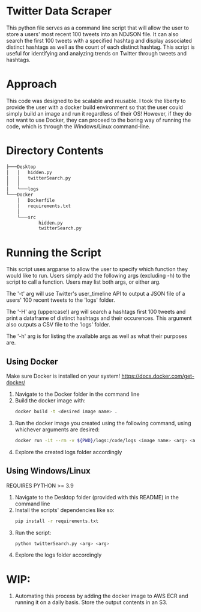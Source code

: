 # Twitter Data Scraper
This python file serves as a command line script that will allow the user to
store a users' most recent 100 tweets into an NDJSON file. It can also search
the first 100 tweets with a specified hashtag and display associated distinct hashtags as
well as the count of each distinct hashtag. This script is useful for identifying and analyzing trends on Twitter through tweets and hashtags.
# Approach
This code was designed to be scalable and reusable.
I took the liberty to provide the user with a docker build environment so that the user could simply build an image and run it regardless of their OS! However, if they do not want to use Docker, they can proceed to the boring way of
running the code, which is through the Windows/Linux command-line.

# Directory Contents
```bash
├───Desktop
│   │   hidden.py
│   │   twitterSearch.py
│   │
│   └───logs
└───Docker
    │   Dockerfile
    │   requirements.txt
    │
    └───src
            hidden.py
            twitterSearch.py

```

# Running the Script

This script uses argparse to allow the user to specify which function they would like to run. Users simply add the following args (excluding -h) to the script to call a function. Users may list both args, or either arg.

The '-t' arg will use Twitter's user_timeline API to output a JSON file of a users' 100 recent tweets to the 'logs' folder.

The '-H' arg (uppercase!) arg will search a hashtags first 100 tweets and print a dataframe of distinct hashtags and their 
occurences. This argument also outputs a CSV file to the 'logs' folder.

The '-h' arg is for listing the available args as well as what their purposes are.
## Using Docker
Make sure Docker is installed on your system!
https://docs.docker.com/get-docker/
1. Navigate to the Docker folder in the command line 
2. Build the docker image with: 
	```bash
	docker build -t <desired image name> .
	```
3. Run the docker image you created using the following command, using whichever arguments are desired:
	```bash
	docker run -it --rm -v ${PWD}/logs:/code/logs <image name> <arg> <arg>
	```
4. Explore the created logs folder accordingly

## Using Windows/Linux
REQUIRES PYTHON >= 3.9

1. Navigate to the Desktop folder (provided with this README) in the command line
2. Install the scripts' dependencies like so:
	```bash
	pip install -r requirements.txt
	```
3. Run the script:
	```bash
	python twitterSearch.py <arg> <arg>
	```
4. Explore the logs folder accordingly

# WIP:
1. Automating this process by adding the docker image to AWS ECR and running it on a daily basis. Store the output contents in an S3.

